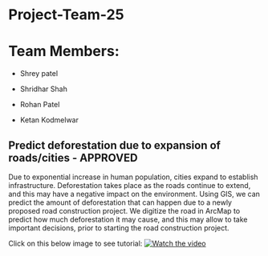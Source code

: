 # Project-Team-25
# Team Members:

- Shrey patel

- Shridhar Shah

- Rohan Patel

- Ketan Kodmelwar


## Predict deforestation due to expansion of roads/cities  - APPROVED
Due to exponential increase in human population, cities expand to establish infrastructure. Deforestation takes place as the roads continue to extend, and this may have a negative impact on the environment. Using GIS, we can predict the amount of deforestation that can happen due to a newly proposed road construction project. We digitize the road in ArcMap to predict how much deforestation it may cause, and this may allow to take important decisions, prior to starting the road construction project. 

Click on this below image to see tutorial:
 [![Watch the video](https://github.com/SJSU272LabF18/Project-Team-25/blob/master/Front%20page.jpg)](https://youtu.be/TecrAKFfXmk)
 
